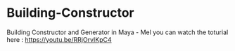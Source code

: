 # Building-Constructor
Building Constructor and Generator in Maya - Mel
you can watch the toturial here : https://youtu.be/RRjOrvIKpC4

